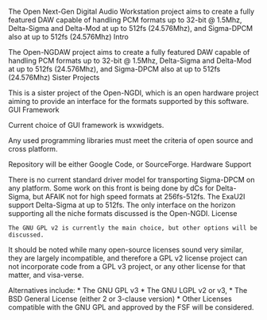The Open Next-Gen Digital Audio Workstation project aims to create a fully featured DAW capable of handling PCM formats up to 32-bit @ 1.5Mhz, Delta-Sigma and Delta-Mod at up to 512fs (24.576Mhz), and Sigma-DPCM also at up to 512fs (24.576Mhz)
Intro

The Open-NGDAW project aims to create a fully featured DAW capable of handling PCM formats up to 32-bit @ 1.5Mhz, Delta-Sigma and Delta-Mod at up to 512fs (24.576Mhz), and Sigma-DPCM also at up to 512fs (24.576Mhz)
Sister Projects

This is a sister project of the Open-NGDI, which is an open hardware project aiming to provide an interface for the formats supported by this software.
GUI Framework

Current choice of GUI framework is wxwidgets.

Any used programming libraries must meet the criteria of open source and cross platform.

Repository will be either Google Code, or SourceForge.
Hardware Support

There is no current standard driver model for transporting Sigma-DPCM on any platform. Some work on this front is being done by dCs for Delta-Sigma, but AFAIK not for high speed formats at 256fs-512fs. The ExaU2I support Delta-Sigma at up to 512fs. The only interface on the horizon supporting all the niche formats discussed is the Open-NGDI.
License

    The GNU GPL v2 is currently the main choice, but other options will be discussed.

It should be noted while many open-source licenses sound very similar, they are largely incompatible, and therefore a GPL v2 license project can not incorporate code from a GPL v3 project, or any other license for that matter, and visa-verse.

Alternatives include: * The GNU GPL v3 * The GNU LGPL v2 or v3, * The BSD General License (either 2 or 3-clause version) * Other Licenses compatible with the GNU GPL and approved by the FSF will be considered.
